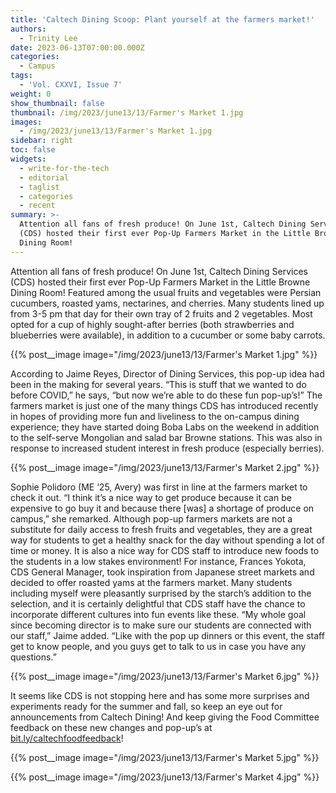 ```yaml
---
title: 'Caltech Dining Scoop: Plant yourself at the farmers market!'
authors:
  - Trinity Lee
date: 2023-06-13T07:00:00.000Z
categories:
  - Campus
tags:
  - 'Vol. CXXVI, Issue 7'
weight: 0
show_thumbnail: false
thumbnail: /img/2023/june13/13/Farmer's Market 1.jpg
images:
  - /img/2023/june13/13/Farmer's Market 1.jpg
sidebar: right
toc: false
widgets:
  - write-for-the-tech
  - editorial
  - taglist
  - categories
  - recent
summary: >-
  Attention all fans of fresh produce! On June 1st, Caltech Dining Services
  (CDS) hosted their first ever Pop-Up Farmers Market in the Little Browne
  Dining Room!
---
```


Attention all fans of fresh produce! On June 1st, Caltech Dining Services (CDS) hosted their first ever Pop-Up Farmers Market in the Little Browne Dining Room! Featured among the usual fruits and vegetables were Persian cucumbers, roasted yams, nectarines, and cherries. Many students lined up from 3-5 pm that day for their own tray of 2 fruits and 2 vegetables. Most opted for a cup of highly sought-after berries (both strawberries and blueberries were available), in addition to a cucumber or some baby carrots. 

{{% post__image image="/img/2023/june13/13/Farmer's Market 1.jpg" %}}

According to Jaime Reyes, Director of Dining Services, this pop-up idea had been in the making for several years. “This is stuff that we wanted to do before COVID,” he says, “but now we’re able to do these fun pop-up’s!” The farmers market is just one of the many things CDS has introduced recently in hopes of providing more fun and liveliness to the on-campus dining experience; they have started doing Boba Labs on the weekend in addition to the self-serve Mongolian and salad bar Browne stations. This was also in response to increased student interest in fresh produce (especially berries). 

{{% post__image image="/img/2023/june13/13/Farmer's Market 2.jpg" %}}

Sophie Polidoro (ME ‘25, Avery) was first in line at the farmers market to check it out. “I think it’s a nice way to get produce because it can be expensive to go buy it and because there \[was] a shortage of produce on campus,” she remarked. Although pop-up farmers markets are not a substitute for daily access to fresh fruits and vegetables, they are a great way for students to get a healthy snack for the day without spending a lot of time or money. It is also a nice way for CDS staff to introduce new foods to the students in a low stakes environment! For instance, Frances Yokota, CDS General Manager, took inspiration from Japanese street markets and decided to offer roasted yams at the farmers market. Many students including myself were pleasantly surprised by the starch’s addition to the selection, and it is certainly delightful that CDS staff have the chance to incorporate different cultures into fun events like these. “My whole goal since becoming director is to make sure our students are connected with our staff,” Jaime added. “Like with the pop up dinners or this event, the staff get to know people, and you guys get to talk to us in case you have any questions.” 

{{% post__image image="/img/2023/june13/13/Farmer's Market 6.jpg" %}}

It seems like CDS is not stopping here and has some more surprises and experiments ready for the summer and fall, so keep an eye out for announcements from Caltech Dining! And keep giving the Food Committee feedback on these new changes and pop-up’s at [bit.ly/caltechfoodfeedback](bit.ly/caltechfoodfeedback "bit.ly/caltechfoodfeedback")!

{{% post__image image="/img/2023/june13/13/Farmer's Market 5.jpg" %}}

{{% post__image image="/img/2023/june13/13/Farmer's Market 4.jpg" %}}
